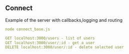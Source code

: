 ## Connect

Example of the server with callbacks,logging and routing

```yaml
node connect_base.js

GET localhost:3000/users - list of users
GET localhost:3000/user/:id - get a user
DELETE localhost:3000/user/:id - delete selected user

```
